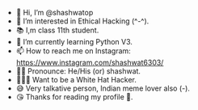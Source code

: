 - 👋 Hi, I’m @shashwatop
- 👀 I’m interested in Ethical Hacking (^-^).
- 📚 I,m class 11th student.
- 🌱 I’m currently learning Python V3.
- 📫 How to reach me on Instagram: https://www.instagram.com/shashwat6303/
- 🧏‍♂️ Pronounce: He/His (or) shashwat.
- 🕵🏻‍♂️ Want to be a White Hat Hacker. 
- 😅 Very talkative person, Indian meme lover also (*-*).
- 😘 Thanks for reading my profile 💖.
